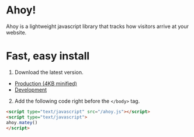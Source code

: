 # Ahoy!

Ahoy is a lightweight javascript library that tracks how visitors arrive at your website.

# Fast, easy install

1. Download the latest version.

  - [Production (4KB minified)](https://github.com/ankane/ahoy/raw/master/releases/ahoy-0.1.0.min.js)
  - [Development](https://github.com/ankane/ahoy/raw/master/releases/ahoy-0.1.0.js)

2. Add the following code right before the `</body>` tag.

```html
<script type="text/javascript" src="/ahoy.js"></script>
<script type="text/javascript">
ahoy.matey()
</script>
```

